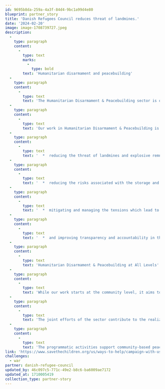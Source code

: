 ```yaml
---
id: 9695b8da-259a-4a3f-84d4-9bc1a99d4e80
blueprint: partner_story
title: 'Danish Refugees Council reduces threat of landmines.'
date: '2024-02-20'
image: image-1708739727.jpeg
description:
  -
    type: paragraph
    content:
      -
        type: text
        marks:
          -
            type: bold
        text: 'Humanitarian disarmament and peacebuilding'
  -
    type: paragraph
    content:
      -
        type: text
        text: 'The Humanitarian Disarmament & Peacebuilding sector is one of DRC’s five core sectors of intervention. It seeks to contribute to the fields of disarmament and peacebuilding through a focus on the safety and security of the conflict- and displacement-affected populations at the center of DRC’s mandate.'
  -
    type: paragraph
    content:
      -
        type: text
        text: 'Our work in Humanitarian Disarmament & Peacebuilding is guided by a bottom-up, rights-based approach, which emphasizes the right of conflict- and displacement-affected communities to safety and security. Community-level activities include, but are not limited to:'
  -
    type: paragraph
    content:
      -
        type: text
        text: '  *  reducing the threat of landmines and explosive remnants of war'
  -
    type: paragraph
    content:
      -
        type: text
        text: '  *  reducing the risks associated with the storage and circulation of weapons and munitions'
  -
    type: paragraph
    content:
      -
        type: text
        text: '  *  mitigating and managing the tensions which lead to conflict'
  -
    type: paragraph
    content:
      -
        type: text
        text: '  *  and improving transparency and accountability in the relationships between local communities and duty bearers, such as local security providers.'
  -
    type: paragraph
    content:
      -
        type: text
        text: 'Humanitarian Disarmament & Peacebuilding at All Levels'
  -
    type: paragraph
    content:
      -
        type: text
        text: 'While our work starts at the community level, it aims to influence change at all levels to increase the understanding of community-level issues and encourage engagement with them. This in turn strengthens the formal and informal institutional environment, which influences people’s safety and security at a local, national, and regional level.  ​​​​​​​'
  -
    type: paragraph
    content:
      -
        type: text
        text: 'The joint efforts of the sector contribute to the realization of Sustainable Development Goal 16 promoting peaceful, just, and inclusive institutions and societies. This is done by combating the proliferation of small arms and light weapons, removing the threats posed by landmines and other explosive remnants of war, and improving security governance to prevent and manage conflicts. '
  -
    type: paragraph
    content:
      -
        type: text
        text: 'The programmatic activities support community-based peacebuilding and security and promote sustainability by providing information on peace and security at all levels of society. The sector is relevant for the development of global policy not only within disarmament and peacebuilding, but also in the humanitarian-development-peace ‘Triple Nexus’.'
link: 'https://www.savethechildren.org/us/ways-to-help/campaign-with-us/stop-war-on-children'
challenges:
  - war
partner: danish-refugee-council
updated_by: 46c097c5-771c-49e2-b8c6-ba6009ae7172
updated_at: 1710005419
collection_type: partner-story
---
```

